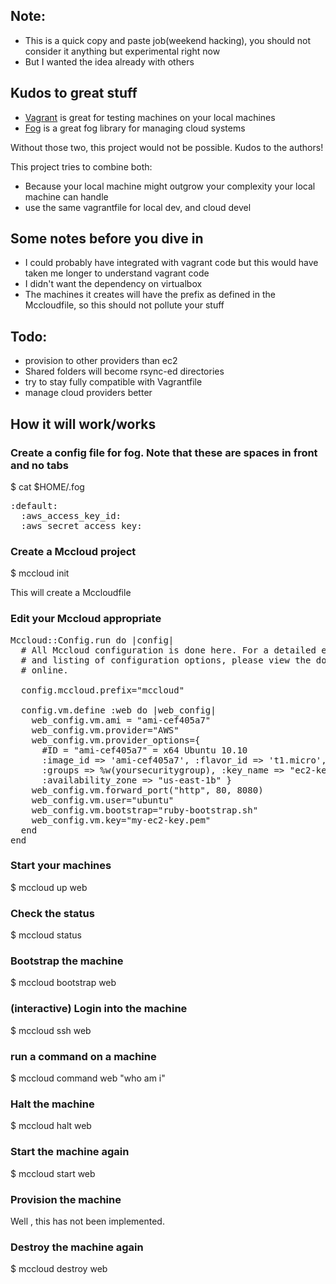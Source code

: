 ## Note:
- This is a quick copy and paste job(weekend hacking), you should not consider it anything but experimental right now
- But I wanted the idea already with others

## Kudos to great stuff
- [Vagrant](http://www.vagrantup.com) is great for testing machines on your local machines
- [Fog](https://github.com/geemus/fog) is a great fog library for managing cloud systems

Without those two, this project would not be possible. Kudos to the authors!

This project tries to combine both:
- Because your local machine might outgrow your complexity your local machine can handle
- use the same vagrantfile for local dev, and cloud devel

## Some notes before you dive in

- I could probably have integrated with vagrant code but this would have taken me longer to understand vagrant code
- I didn't want the dependency on virtualbox
- The machines it creates will have the prefix as defined in the Mccloudfile, so this should not pollute your stuff

## Todo:

- provision to other providers than ec2
- Shared folders will become rsync-ed directories
- try to stay fully compatible with Vagrantfile
- manage cloud providers better

## How it will work/works

### Create a config file for fog. Note that these are spaces in front and no tabs
$ cat $HOME/.fog
<pre>
:default:
  :aws_access_key_id: <your id here>
  :aws_secret_access_key: <your acess key here>
</pre>

### Create a Mccloud project
$ mccloud init

This will create a Mccloudfile

### Edit your Mccloud appropriate

<pre>
Mccloud::Config.run do |config|
  # All Mccloud configuration is done here. For a detailed explanation
  # and listing of configuration options, please view the documentation
  # online.

  config.mccloud.prefix="mccloud"

  config.vm.define :web do |web_config|
    web_config.vm.ami = "ami-cef405a7"
    web_config.vm.provider="AWS"
    web_config.vm.provider_options={
      #ID = "ami-cef405a7" = x64 Ubuntu 10.10
      :image_id => 'ami-cef405a7', :flavor_id => 't1.micro',
      :groups => %w(yoursecuritygroup), :key_name => "ec2-keyname",
      :availability_zone => "us-east-1b" }
    web_config.vm.forward_port("http", 80, 8080)
    web_config.vm.user="ubuntu"
    web_config.vm.bootstrap="ruby-bootstrap.sh"
    web_config.vm.key="my-ec2-key.pem"
  end
end
</pre>

### Start your machines
$ mccloud up web

### Check the status
$ mccloud status

### Bootstrap the machine
$ mccloud bootstrap web

### (interactive) Login into the machine
$ mccloud ssh web

### run a command on a machine
$ mccloud command web "who am i"

### Halt the machine
$ mccloud halt web

### Start the machine again
$ mccloud start web

### Provision the machine
Well , this has not been implemented.

### Destroy the machine again
$ mccloud destroy web
